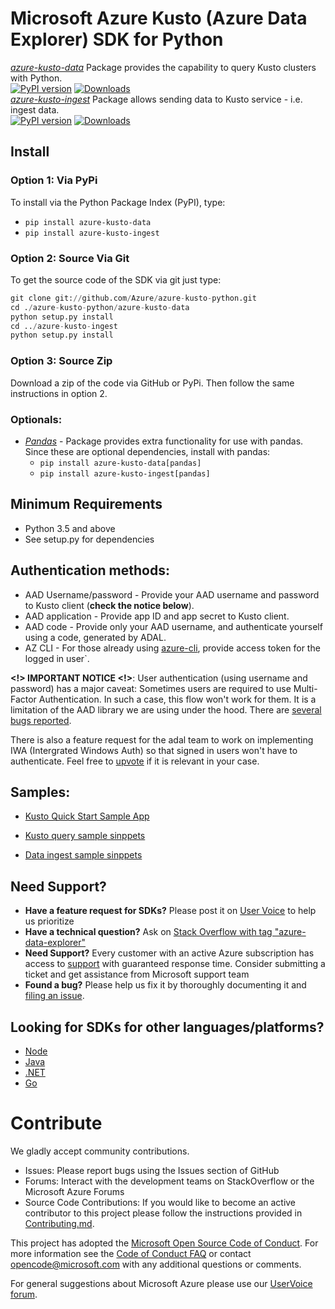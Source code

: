 # Microsoft Azure Kusto  (Azure Data Explorer) SDK  for Python

[*azure-kusto-data*]("https://github.com/Azure/azure-kusto-python/tree/master/azure-kusto-data") Package provides the capability to query Kusto clusters with Python.<br>
[![PyPI version](https://badge.fury.io/py/azure-kusto-data.svg)](https://badge.fury.io/py/azure-kusto-data)
[![Downloads](https://pepy.tech/badge/azure-kusto-data)](https://pepy.tech/project/azure-kusto-data)<br>
[*azure-kusto-ingest*]("https://github.com/Azure/azure-kusto-python/tree/master/azure-kusto-ingest") Package allows sending data to Kusto service - i.e. ingest data.<br>
[![PyPI version](https://badge.fury.io/py/azure-kusto-ingest.svg)](https://badge.fury.io/py/azure-kusto-ingest)
[![Downloads](https://pepy.tech/badge/azure-kusto-ingest)](https://pepy.tech/project/azure-kusto-ingest)<br>


## Install
### Option 1: Via PyPi
To install via the Python Package Index (PyPI), type:

* `pip install azure-kusto-data`
* `pip install azure-kusto-ingest`

### Option 2: Source Via Git
To get the source code of the SDK via git just type:

```python
git clone git://github.com/Azure/azure-kusto-python.git
cd ./azure-kusto-python/azure-kusto-data
python setup.py install
cd ../azure-kusto-ingest
python setup.py install
```

### Option 3: Source Zip
Download a zip of the code via GitHub or PyPi. Then follow the same instructions in option 2.

### Optionals:
* [_Pandas_](http://pandas.pydata.org/) - Package provides extra functionality for use with pandas. Since these are optional dependencies, install with pandas:
    * `pip install azure-kusto-data[pandas]`
    * `pip install azure-kusto-ingest[pandas]`

## Minimum Requirements
* Python 3.5 and above
* See setup.py for dependencies

## Authentication methods:

* AAD Username/password - Provide your AAD username and password to Kusto client (**check the notice below**).
* AAD application - Provide app ID and app secret to Kusto client.
* AAD code - Provide only your AAD username, and authenticate yourself using a code, generated by ADAL.
* AZ CLI - For those already using [azure-cli](https://github.com/Azure/azure-cli), provide access token for the logged in user`.

**<!> IMPORTANT NOTICE <!>**:
User authentication (using username and password) has a major caveat:
Sometimes users are required to use Multi-Factor Authentication. In such a case, this flow won't work for them.
It is a limitation of the AAD library we are using under the hood. There are [several bugs reported](https://github.com/AzureAD/azure-activedirectory-library-for-python/issues?utf8=%E2%9C%93&q=is%3Aissue+mfa).

There is also a feature request for the adal team to work on implementing IWA (Intergrated Windows Auth) so that signed in users won't have to authenticate. Feel free to [upvote](https://github.com/AzureAD/microsoft-authentication-library-for-python/issues/31) if it is relevant in your case.

## Samples:

* [Kusto Quick Start Sample App](https://github.com/Azure/azure-kusto-python/tree/master/quick_start)

* [Kusto query sample sinppets](https://github.com/Azure/azure-kusto-python/blob/master/azure-kusto-data/tests/sample.py)

* [Data ingest sample sinppets](https://github.com/Azure/azure-kusto-python/blob/master/azure-kusto-ingest/tests/sample.py)


## Need Support?
- **Have a feature request for SDKs?** Please post it on [User Voice](https://feedback.azure.com/forums/915733-azure-data-explorer) to help us prioritize
- **Have a technical question?** Ask on [Stack Overflow with tag "azure-data-explorer"](https://stackoverflow.com/questions/tagged/azure-data-explorer)
- **Need Support?** Every customer with an active Azure subscription has access to [support](https://docs.microsoft.com/en-us/azure/azure-supportability/how-to-create-azure-support-request) with guaranteed response time.  Consider submitting a ticket and get assistance from Microsoft support team
- **Found a bug?** Please help us fix it by thoroughly documenting it and [filing an issue](https://github.com/Azure/azure-kusto-python/issues/new).

## Looking for SDKs for other languages/platforms?
- [Node](https://github.com/azure/azure-kusto-node)
- [Java](https://github.com/azure/azure-kusto-java)
- [.NET](https://docs.microsoft.com/en-us/azure/kusto/api/netfx/about-the-sdk)
- [Go](https://github.com/Azure/azure-kusto-go)

# Contribute

We gladly accept community contributions.

- Issues: Please report bugs using the Issues section of GitHub
- Forums: Interact with the development teams on StackOverflow or the Microsoft Azure Forums
- Source Code Contributions: If you would like to become an active contributor to this project please follow the instructions provided in [Contributing.md](CONTRIBUTING.md).

This project has adopted the [Microsoft Open Source Code of Conduct](https://opensource.microsoft.com/codeofconduct/). For more information see the [Code of Conduct FAQ](https://opensource.microsoft.com/codeofconduct/faq/) or contact [opencode@microsoft.com](mailto:opencode@microsoft.com) with any additional questions or comments.

For general suggestions about Microsoft Azure please use our [UserVoice forum](http://feedback.azure.com/forums/34192--general-feedback).
